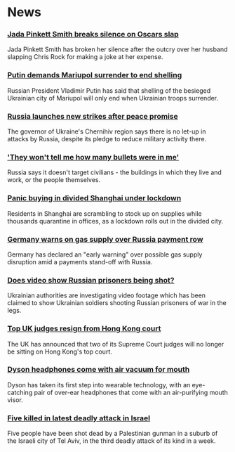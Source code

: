 # News
### [Jada Pinkett Smith breaks silence on Oscars slap](https://www.bbc.com/news/world-us-canada-60881824)
Jada Pinkett Smith has broken her silence after the outcry over her husband slapping Chris Rock for making a joke at her expense.
### [Putin demands Mariupol surrender to end shelling](https://www.bbc.com/news/world-europe-60926470)
Russian President Vladimir Putin has said that shelling of the besieged Ukrainian city of Mariupol will only end when Ukrainian troops surrender. 
### [Russia launches new strikes after peace promise](https://www.bbc.com/news/world-europe-60925713)
The governor of Ukraine's Chernihiv region says there is no let-up in attacks by Russia, despite its pledge to reduce military activity there.
### ['They won't tell me how many bullets were in me'](https://www.bbc.com/news/world-europe-60922393)
Russia says it doesn't target civilians - the buildings in which they live and work, or the people themselves.  
### [Panic buying in divided Shanghai under lockdown](https://www.bbc.com/news/world-asia-china-60912846)
Residents in Shanghai are scrambling to stock up on supplies while thousands quarantine in offices, as a lockdown rolls out in the divided city.
### [Germany warns on gas supply over Russia payment row](https://www.bbc.com/news/business-60925016)
Germany has declared an "early warning" over possible gas supply disruption amid a payments stand-off with Russia.
### [Does video show Russian prisoners being shot?](https://www.bbc.com/news/60907259)
Ukrainian authorities are investigating video footage which has been claimed to show Ukrainian soldiers shooting Russian prisoners of war in the legs. 
### [Top UK judges resign from Hong Kong court](https://www.bbc.com/news/world-asia-60926831)
The UK has announced that two of its Supreme Court judges will no longer be sitting on Hong Kong's top court.
### [Dyson headphones come with air vacuum for mouth](https://www.bbc.com/news/technology-60927032)
Dyson has taken its first step into wearable technology, with an eye-catching pair of over-ear headphones that come with an air-purifying mouth visor.
### [Five killed in latest deadly attack in Israel](https://www.bbc.com/news/world-middle-east-60902330)
Five people have been shot dead by a Palestinian gunman in a suburb of the Israeli city of Tel Aviv, in the third deadly attack of its kind in a week.
